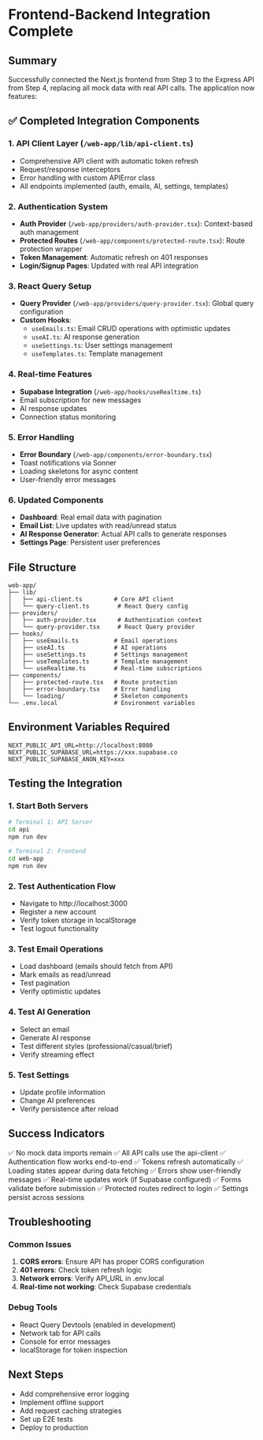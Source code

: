 # Frontend-Backend Integration Complete

## Summary
Successfully connected the Next.js frontend from Step 3 to the Express API from Step 4, replacing all mock data with real API calls. The application now features:

## ✅ Completed Integration Components

### 1. API Client Layer (`/web-app/lib/api-client.ts`)
- Comprehensive API client with automatic token refresh
- Request/response interceptors
- Error handling with custom APIError class
- All endpoints implemented (auth, emails, AI, settings, templates)

### 2. Authentication System
- **Auth Provider** (`/web-app/providers/auth-provider.tsx`): Context-based auth management
- **Protected Routes** (`/web-app/components/protected-route.tsx`): Route protection wrapper
- **Token Management**: Automatic refresh on 401 responses
- **Login/Signup Pages**: Updated with real API integration

### 3. React Query Setup
- **Query Provider** (`/web-app/providers/query-provider.tsx`): Global query configuration
- **Custom Hooks**:
  - `useEmails.ts`: Email CRUD operations with optimistic updates
  - `useAI.ts`: AI response generation
  - `useSettings.ts`: User settings management
  - `useTemplates.ts`: Template management

### 4. Real-time Features
- **Supabase Integration** (`/web-app/hooks/useRealtime.ts`)
- Email subscription for new messages
- AI response updates
- Connection status monitoring

### 5. Error Handling
- **Error Boundary** (`/web-app/components/error-boundary.tsx`)
- Toast notifications via Sonner
- Loading skeletons for async content
- User-friendly error messages

### 6. Updated Components
- **Dashboard**: Real email data with pagination
- **Email List**: Live updates with read/unread status
- **AI Response Generator**: Actual API calls to generate responses
- **Settings Page**: Persistent user preferences

## File Structure
```
web-app/
├── lib/
│   ├── api-client.ts         # Core API client
│   └── query-client.ts        # React Query config
├── providers/
│   ├── auth-provider.tsx      # Authentication context
│   └── query-provider.tsx     # React Query provider
├── hooks/
│   ├── useEmails.ts          # Email operations
│   ├── useAI.ts              # AI operations
│   ├── useSettings.ts        # Settings management
│   ├── useTemplates.ts       # Template management
│   └── useRealtime.ts        # Real-time subscriptions
├── components/
│   ├── protected-route.tsx   # Route protection
│   ├── error-boundary.tsx    # Error handling
│   └── loading/              # Skeleton components
└── .env.local                # Environment variables
```

## Environment Variables Required
```env
NEXT_PUBLIC_API_URL=http://localhost:8080
NEXT_PUBLIC_SUPABASE_URL=https://xxx.supabase.co
NEXT_PUBLIC_SUPABASE_ANON_KEY=xxx
```

## Testing the Integration

### 1. Start Both Servers
```bash
# Terminal 1: API Server
cd api
npm run dev

# Terminal 2: Frontend
cd web-app
npm run dev
```

### 2. Test Authentication Flow
- Navigate to http://localhost:3000
- Register a new account
- Verify token storage in localStorage
- Test logout functionality

### 3. Test Email Operations
- Load dashboard (emails should fetch from API)
- Mark emails as read/unread
- Test pagination
- Verify optimistic updates

### 4. Test AI Generation
- Select an email
- Generate AI response
- Test different styles (professional/casual/brief)
- Verify streaming effect

### 5. Test Settings
- Update profile information
- Change AI preferences
- Verify persistence after reload

## Success Indicators
✅ No mock data imports remain
✅ All API calls use the api-client
✅ Authentication flow works end-to-end
✅ Tokens refresh automatically
✅ Loading states appear during data fetching
✅ Errors show user-friendly messages
✅ Real-time updates work (if Supabase configured)
✅ Forms validate before submission
✅ Protected routes redirect to login
✅ Settings persist across sessions

## Troubleshooting

### Common Issues
1. **CORS errors**: Ensure API has proper CORS configuration
2. **401 errors**: Check token refresh logic
3. **Network errors**: Verify API_URL in .env.local
4. **Real-time not working**: Check Supabase credentials

### Debug Tools
- React Query Devtools (enabled in development)
- Network tab for API calls
- Console for error messages
- localStorage for token inspection

## Next Steps
- Add comprehensive error logging
- Implement offline support
- Add request caching strategies
- Set up E2E tests
- Deploy to production